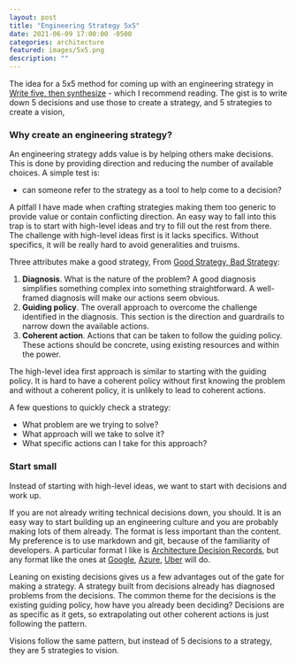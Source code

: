 ```yaml
---
layout: post
title: "Engineering Strategy 5x5"
date: 2021-06-09 17:00:00 -0500
categories: architecture
featured: images/5x5.png
description: ""
---
```


The idea for a 5x5 method for coming up with an engineering strategy in [Write five, then synthesize][write_five] - which I recommend reading. The gist is to write down 5 decisions and use those to create a strategy, and 5 strategies to create a vision,

### Why create an engineering strategy?
An engineering strategy adds value is by helping others make decisions. This is done by providing direction and reducing the number of available choices. A simple test is:
- can someone refer to the strategy as a tool to help come to a decision?


A pitfall I have made when crafting strategies making them too generic to provide value or contain conflicting direction. An easy way to fall into this trap is to start with high-level ideas and try to fill out the rest from there. The challenge with high-level ideas first is it lacks specifics. Without specifics, it will be really hard to avoid generalities and truisms.

Three attributes make a good strategy, From [Good Strategy, Bad Strategy][good_bad]:
1. **Diagnosis**. What is the nature of the problem? A good diagnosis simplifies something complex into something straightforward. A well-framed diagnosis will make our actions seem obvious.
2. **Guiding policy**. The overall approach to overcome the challenge identified in the diagnosis. This section is the direction and guardrails to narrow down the available actions.
3. **Coherent action**. Actions that can be taken to follow the guiding policy. These actions should be concrete, using existing resources and within the power.

The high-level idea first approach is similar to starting with the guiding policy. It is hard to have a coherent policy without first knowing the problem and without a coherent policy, it is unlikely to lead to coherent actions.

A few questions to quickly check a strategy:
- What problem are we trying to solve?
- What approach will we take to solve it?
- What specific actions can I take for this approach?

### Start small
Instead of starting with high-level ideas, we want to start with decisions and work up.

If you are not already writing technical decisions down, you should. It is an easy way to start building up an engineering culture and you are probably making lots of them already. The format is less important than the content. My preference is to use markdown and git, because of the familiarity of developers. A particular format I like is [Architecture Decision Records][adr], but any format like the ones at [Google][docs_google], [Azure][docs_as3], [Uber][docs_uber] will do.

Leaning on existing decisions gives us a few advantages out of the gate for making a strategy.
A strategy built from decisions already has diagnosed problems from the decisions.
The common theme for the decisions is the existing guiding policy, how have you already been deciding?
Decisions are as specific as it gets, so extrapolating out other coherent actions is just following the pattern.

Visions follow the same pattern, but instead of 5 decisions to a strategy, they are 5 strategies to vision.


[good_bad]: https://www.goodreads.com/book/show/11721966-good-strategy-bad-strategy
[write_five]: https://lethain.com/good-engineering-strategy-is-boring/

[adr]: https://adr.github.io/
[docs_google]: https://www.industrialempathy.com/posts/design-docs-at-google/
[docs_as3]: https://caitiem.com/2020/03/29/design-docs-markdown-and-git/
[docs_uber]: https://blog.pragmaticengineer.com/scaling-engineering-teams-via-writing-things-down-rfcs/
